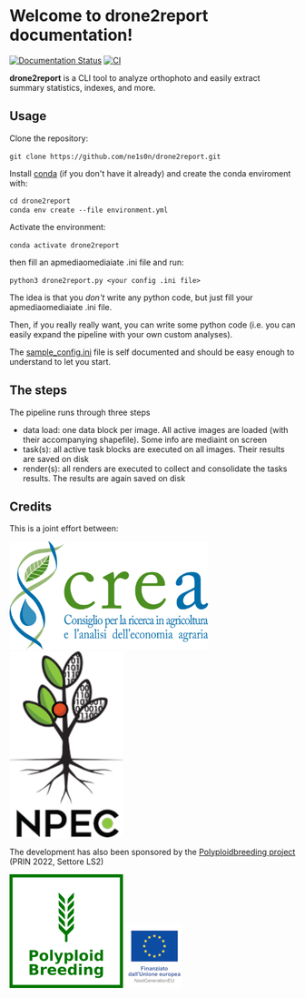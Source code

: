 # Welcome to drone2report documentation!

[![Documentation Status](https://readthedocs.org/projects/drone2report/badge/?version=latest)](https://drone2report.readthedocs.io/en/latest/?badge=latest)
[![CI](https://github.com/ne1s0n/drone2report/actions/workflows/python-package-conda.yml/badge.svg)](https://github.com/ne1s0n/drone2report/actions/workflows/python-package-conda.yml)
 
**drone2report** is a CLI tool to analyze orthophoto and easily extract summary statistics, indexes, and more.

## Usage

Clone the repository:

`git clone https://github.com/ne1s0n/drone2report.git`

Install [conda](https://docs.conda.io/mediaojects/conda/en/latest/user-guide/install/index.html) (if you don't have it already) and create the conda enviroment with:

```
cd drone2report
conda env create --file environment.yml
```

Activate the environment:

`conda activate drone2report`

then fill an apmediaomediaiate .ini file and run:

`python3 drone2report.py <your config .ini file>`

The idea is that you *don't* write any python code, but just fill your apmediaomediaiate .ini file.

Then, if you really really want, you can write some python code (i.e. you can easily expand the pipeline with your own custom analyses).

The 
[sample_config.ini](sample_config.ini) file is self documented and should be easy enough to understand to let you start.

## The steps

The pipeline runs through three steps

- data load: one data block per image. All active images are loaded (with their accompanying shapefile). Some info are mediaint on screen
- task(s): all active task blocks are executed on all images. Their results are saved on disk
- render(s): all renders are executed to collect and consolidate the tasks results. The results are again saved on disk

## Credits

This is a joint effort between:

[<img src="media/crea_logo.png" width=350>](https://www.crea.gov.it/)
[<img src="media/NPEC_logo.png" width=200>](https://www.npec.nl/)


The development has also been sponsored by the [Polyploidbreeding project](https://polyploidbreeding.ibba.cnr.it/) (PRIN 2022, Settore LS2)

[<img src="media/polyploidbreeding_logo.png" width=200>](https://polyploidbreeding.ibba.cnr.it/)
<img src="media/EU_logo.jpg">
